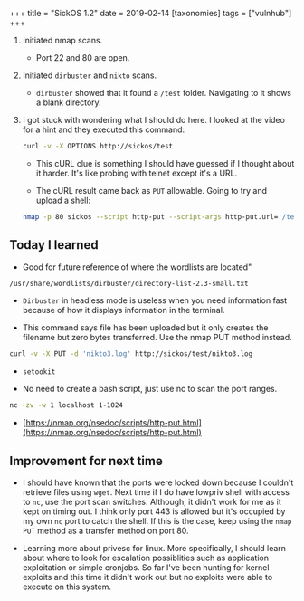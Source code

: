 +++
title = "SickOS 1.2"
date = 2019-02-14
[taxonomies]
tags = ["vulnhub"]
+++

1. Initiated nmap scans.

	* Port 22 and 80 are open.

2. Initiated `dirbuster` and `nikto` scans.

	* `dirbuster` showed that it found a `/test` folder. Navigating to it shows a blank directory.

3. I got stuck with wondering what I should do here. I looked at the video for a hint and they executed this command:

	```bash
	curl -v -X OPTIONS http://sickos/test
	```

	* This cURL clue is something I should have guessed if I thought about it harder. It's like probing with telnet except it's a URL.

	* The cURL result came back as `PUT` allowable. Going to try and upload a shell:

	```bash
	nmap -p 80 sickos --script http-put --script-args http-put.url='/test/portscan.sh',http-put.file='portscan.sh'
	```

## Today I learned

* Good for future reference of where the wordlists are located"

```bash
/usr/share/wordlists/dirbuster/directory-list-2.3-small.txt
```

* `Dirbuster` in headless mode is useless when you need information fast because of how it displays information in the terminal.

* This command says file has been uploaded but it only creates the filename but zero bytes transferred. Use the nmap PUT method instead.

```bash
curl -v -X PUT -d 'nikto3.log' http://sickos/test/nikto3.log
```

* `setookit`

* No need to create a bash script, just use nc to scan the port ranges.

```bash
nc -zv -w 1 localhost 1-1024
```

* [https://nmap.org/nsedoc/scripts/http-put.html](https://nmap.org/nsedoc/scripts/http-put.html)

## Improvement for next time

* I should have known that the ports were locked down because I couldn't retrieve files using `wget`. Next time if I do have lowpriv shell with access to `nc`, use the port scan switches. Although, it didn't work for me as it kept on timing out. I think only port 443 is allowed but it's occupied by my own `nc` port to catch the shell. If this is the case, keep using the `nmap` `PUT` method as a transfer method on port 80.

* Learning more about privesc for linux. More specifically, I should learn about where to look for escalation possiblities such as application exploitation or simple cronjobs. So far I've been hunting for kernel exploits and this time it didn't work out but no exploits were able to execute on this system.